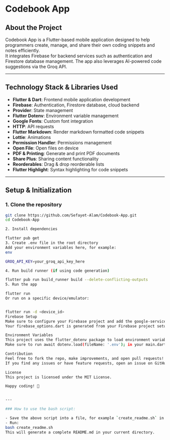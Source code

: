 # Codebook App

## About the Project

Codebook App is a Flutter-based mobile application designed to help programmers create, manage, and share their own coding snippets and notes efficiently.  
It integrates Firebase for backend services such as authentication and Firestore database management. The app also leverages AI-powered code suggestions via the Groq API.

---

## Technology Stack & Libraries Used

- **Flutter & Dart**: Frontend mobile application development  
- **Firebase**: Authentication, Firestore database, cloud backend  
- **Provider**: State management  
- **Flutter Dotenv**: Environment variable management  
- **Google Fonts**: Custom font integration  
- **HTTP**: API requests  
- **Flutter Markdown**: Render markdown formatted code snippets  
- **Lottie**: Animations  
- **Permission Handler**: Permissions management  
- **Open File**: Open files on device  
- **PDF & Printing**: Generate and print PDF documents  
- **Share Plus**: Sharing content functionality  
- **Reorderables**: Drag & drop reorderable lists  
- **Flutter Highlight**: Syntax highlighting for code snippets  

---

## Setup & Initialization

### 1. Clone the repository

```bash
git clone https://github.com/Sefayet-Alam/Codebook-App.git
cd Codebook-App

2. Install dependencies

flutter pub get
3. Create .env file in the root directory
Add your environment variables here, for example:
env

GROQ_API_KEY=your_groq_api_key_here

4. Run build runner (if using code generation)

flutter pub run build_runner build --delete-conflicting-outputs
5. Run the app

flutter run
Or run on a specific device/emulator:


flutter run -d <device_id>
Firebase Setup
Make sure to configure your Firebase project and add the google-services.json (Android) and GoogleService-Info.plist (iOS) files appropriately.
Your firebase_options.dart is generated from your Firebase project setup and included in the project.

Environment Variables
This project uses the flutter_dotenv package to load environment variables from .env.
Make sure to run await dotenv.load(fileName: '.env'); in your main.dart before app initialization.

Contribution
Feel free to fork the repo, make improvements, and open pull requests!
If you find any issues or have feature requests, open an issue on GitHub.

License
This project is licensed under the MIT License.

Happy coding! 🚀


---

### How to use the bash script:

- Save the above script into a file, for example `create_readme.sh` in your project root.
- Run:
bash create_readme.sh
This will generate a complete README.md in your current directory.